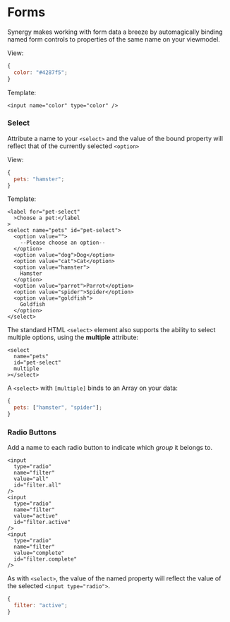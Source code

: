 # Forms

Synergy makes working with form data a breeze by automagically binding named form controls to properties of the same name on your viewmodel.

View:

```javascript
{
  color: "#4287f5";
}
```

Template:

```markup
<input name="color" type="color" />
```

### 

### Select

Attribute a name to your `<select>` and the value of the bound property will reflect that of the currently selected `<option>`

View:

```javascript
{
  pets: "hamster";
}
```

Template:

```markup
<label for="pet-select"
  >Choose a pet:</label
>
<select name="pets" id="pet-select">
  <option value="">
    --Please choose an option--
  </option>
  <option value="dog">Dog</option>
  <option value="cat">Cat</option>
  <option value="hamster">
    Hamster
  </option>
  <option value="parrot">Parrot</option>
  <option value="spider">Spider</option>
  <option value="goldfish">
    Goldfish
  </option>
</select>
```

The standard HTML `<select>` element also supports the ability to select multiple options, using the **multiple** attribute:

```markup
<select
  name="pets"
  id="pet-select"
  multiple
></select>
```

A `<select>` with `[multiple]` binds to an Array on your data:

```javascript
{
  pets: ["hamster", "spider"];
}
```

### 

### Radio Buttons

Add a name to each radio button to indicate which _group_ it belongs to.

```markup
<input
  type="radio"
  name="filter"
  value="all"
  id="filter.all"
/>
<input
  type="radio"
  name="filter"
  value="active"
  id="filter.active"
/>
<input
  type="radio"
  name="filter"
  value="complete"
  id="filter.complete"
/>
```

As with `<select>`, the value of the named property will reflect the value of the selected `<input type="radio">`.

```javascript
{
  filter: "active";
}
```

